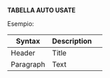 **TABELLA AUTO USATE**

Esempio:

| Syntax    | Description |     |
| --------- | ----------- | --- |
| Header    | Title       |     |
| Paragraph | Text        |     |
